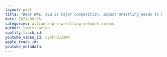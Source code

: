 ```yaml
---
layout: post
title: "Dear WWE: AEW is major competition, Impact Wrestling needs to make a big splash, NJPW G1 update"
date: 2021-09-06
categories: alliance-pro-wrestling-network videos
author: lewis-carlan
spotify_track_id: 
youtube_video_id: 6yrkrdJJzW4
apple_track_id: 
youtube_metadata: 
---
```

